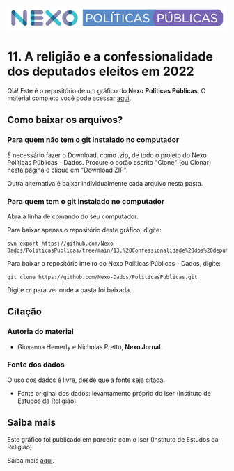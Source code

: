 <img src='https://github.com/Nexo-Dados/PoliticasPublicas/blob/main/nexopp_logofull-cor2.png'>

# 11. A religião e a confessionalidade dos deputados eleitos em 2022

Olá! Este é o repositório de um gráfico do **Nexo Políticas Públicas**. O material completo você pode acessar [aqui](https://pp.nexojornal.com.br/Dados/2023/02/23/A-religi%C3%A3o-e-a-confessionalidade-da-C%C3%A2mara-eleita-em-2022).


## Como baixar os arquivos?

### Para quem não tem o git instalado no computador

É necessário fazer o Download, como .zip, de todo o projeto do Nexo Políticas Públicas - Dados. Procure o botão escrito "Clone" (ou Clonar) nesta [página](https://github.com/Nexo-Dados/PoliticasPublicas) e clique em "Download ZIP".

Outra alternativa é baixar individualmente cada arquivo nesta pasta.

### Para quem tem o git instalado no computador


Abra a linha de comando do seu computador.

Para baixar apenas o repositório deste gráfico, digite:

```
svn export https://github.com/Nexo-Dados/PoliticasPublicas/tree/main/13.%20Confessionalidade%20dos%20deputados
```

Para baixar o repositório inteiro do Nexo Políticas Públicas - Dados, digite:

```
git clone https://github.com/Nexo-Dados/PoliticasPublicas.git
```

Digite `cd` para ver onde a pasta foi baixada.

## Citação

### Autoria do material

* Giovanna Hemerly e Nicholas Pretto, **Nexo Jornal**.

### Fonte dos dados

O uso dos dados é livre, desde que a fonte seja citada.

* Fonte original dos dados: levantamento próprio do Iser (Instituto de Estudos da Religião)

## Saiba mais

Este gráfico foi publicado em parceria com o Iser (Instituto de Estudos da Religião).

Saiba mais [aqui](https://pp.nexojornal.com.br/sobre/Sobre-o-Nexo-Pol%C3%ADticas-P%C3%BAblicas).
